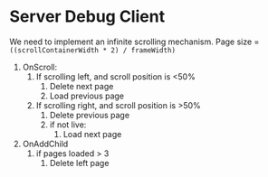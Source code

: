 # Server Debug Client
We need to implement an infinite scrolling mechanism.
Page size = `((scrollContainerWidth * 2) / frameWidth)`
1. OnScroll:
	1. If scrolling left, and scroll position is <50%
		1. Delete next page
		2. Load previous page
	2. If scrolling right, and scroll position is >50%
		1. Delete previous page
		2. if not live:
			1. Load next page
2. OnAddChild
	1. if pages loaded > 3
		1. Delete left page